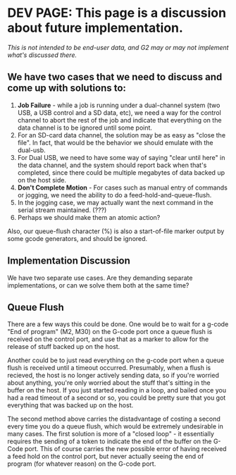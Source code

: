 # DEV PAGE: This page is a discussion about future implementation.

_This is not intended to be end-user data, and G2 may or may not implement what's discussed there._

## We have two cases that we need to discuss and come up with solutions to:

1. **Job Failure** - while  a job is running under a dual-channel system (two USB, a USB control and a SD data, etc), we need a way for the control channel to abort the rest of the job and indicate that everything on the data channel is to be ignored until some point.
  1. For an SD-card data channel, the solution may be as easy as "close the file". In fact, that would be the behavior we should emulate with the dual-usb.
  1. For Dual USB, we need to have some way of saying "clear until here" in the data channel, and the system should report back when that's completed, since there could be multiple megabytes of data backed up on the host side.
1. **Don't Complete Motion** - For cases such as manual entry of commands or jogging, we need the ability to do a feed-hold-and-queue-flush.
  1. In the jogging case, we may actually want the next command in the serial stream maintained. (???)
  1. Perhaps we should make them an atomic action?

Also, our queue-flush character (%) is also a start-of-file marker output by some gcode generators, and should be ignored.

## Implementation Discussion

We have two separate use cases. Are they demanding separate implementations, or can we solve them both at the same time?

## Queue Flush

There are a few ways this could be done.  One would be to wait for a g-code "End of program" (M2, M30) on the G-code port once a queue flush is received on the control port, and use that as a marker to allow for the release of stuff backed up on the host.

Another could be to just read everything on the g-code port when a queue flush is received until a timeout occurred.  Presumably, when a flush is recieved, the host is no longer actively sending data, so if you're worried about anything, you're only worried about the stuff that's sitting in the buffer on the host.  If you just started reading in a loop, and bailed once you had a read timeout of a second or so, you could be pretty sure that you got everything that was backed up on the host.

The second method above carries the distadvantage of costing a second every time you do a queue flush, which would be extremely undesirable in many cases.  The first solution is more of a "closed loop" - it essentially requires the sending of a token to indicate the end of the buffer on the G-Code port.  This of course carries the new possible error of having received a feed hold on the control port, but never actually seeing the end of program (for whatever reason) on the G-code port.